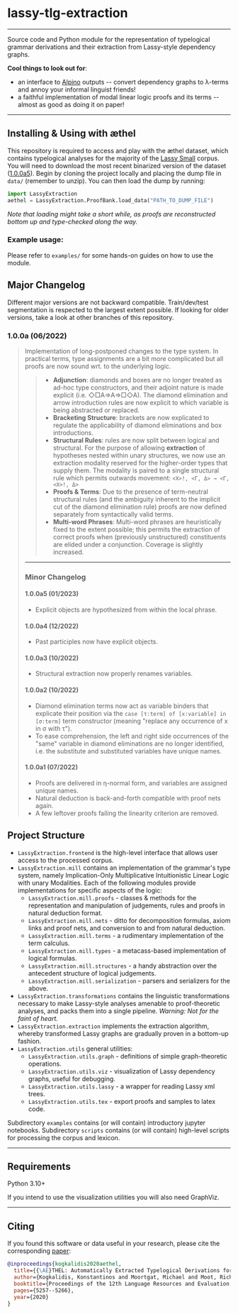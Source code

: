 # lassy-tlg-extraction

---

Source code and Python module for the representation of typelogical grammar derivations and their extraction from 
Lassy-style dependency graphs. 


**Cool things to look out for**:
* an interface to [Alpino](http://www.let.rug.nl/vannoord/alp/Alpino/) outputs -- convert dependency graphs to λ-terms and annoy your informal linguist friends!
* a faithful implementation of modal linear logic proofs and its terms -- almost as good as doing it on paper!
---

## Installing & Using with æthel
This repository is required to access and play with the æthel dataset, which contains typelogical analyses
for the majority of the [Lassy Small](https://taalmaterialen.ivdnt.org/download/lassy-klein-corpus6/) corpus.
You will need to download the most recent binarized version of the dataset
([1.0.0a5](https://surfdrive.surf.nl/files/index.php/s/F4Wq0KcMi91d9TO)).
Begin by cloning the project locally and placing the dump file in `data/` (remember to unzip).
You can then load the dump by running:

```python
import LassyExtraction
aethel = LassyExtraction.ProofBank.load_data("PATH_TO_DUMP_FILE")
```

*Note that loading might take a short while, as proofs are reconstructed bottom up and type-checked along the way.*

### Example usage:
Please refer to `examples/` for some hands-on guides on how to use the module.


## Major Changelog
Different major versions are not backward compatible. 
Train/dev/test segmentation is respected to the largest extent possible. 
If looking for older versions, take a look at other branches of this repository.

### 1.0.0a (06/2022) 
> Implementation of long-postponed changes to the type system. In practical terms, type assignments are a bit more
> complicated but all proofs are now sound wrt. to the underlying logic.
> >* **Adjunction**: diamonds and boxes are no longer treated as ad-hoc type constructors, and their adjoint nature is
>> made explicit (i.e. ◇□A⇒A⇒□◇A). The diamond elimination and arrow introduction rules are now explicit to which
>> variable is being abstracted or replaced.
>> * **Bracketing Structure**: brackets are now explicated to regulate the applicability of diamond eliminations 
>> and box introductions. 
>> * **Structural Rules**: rules are now split between logical and structural. For the purpose of allowing 
>> **extraction** of hypotheses nested within unary structures, we now use an extraction modality reserved for the
>> higher-order types that supply them. The modality is paired to a single structural rule which permits outwards movement:
>> `<Χ>!, <Γ, Δ> → <Γ, <Χ>!, Δ>`
>> * **Proofs & Terms**: Due to the presence of term-neutral structural rules (and the ambiguity inherent to the implicit
>> cut of the diamond elimination rule) proofs are now defined separately from syntactically valid terms.
>> * **Multi-word Phrases**: Multi-word phrases are heuristically fixed to the extent possible; this permits the 
>> extraction of correct proofs when (previously unstructured) constituents are elided under a conjunction. Coverage is
>> slightly increased.
> ---
> ### Minor Changelog
> #### 1.0.0a5 (01/2023)
> * Explicit objects are hypothesized from within the local phrase. 
> #### 1.0.0a4 (12/2022)
> * Past participles now have explicit objects.
> #### 1.0.0a3 (10/2022)
> * Structural extraction now properly renames variables.
> #### 1.0.0a2 (10/2022)
> * Diamond elimination terms now act as variable binders that explicate their position via 
> the `case [τ:term] of [x:variable] in [σ:term]` term constructor (meaning "replace any occurrence of x in σ with τ").
> * To ease comprehension, the left and right side occurrences of the "same" variable in diamond eliminations are no
> longer identified, i.e. the substitute and substituted variables have unique names.
> #### 1.0.0a1 (07/2022)
> * Proofs are delivered in η-normal form, and variables are assigned unique names.
> * Natural deduction is back-and-forth compatible with proof nets again.
> * A few leftover proofs failing the linearity criterion are removed.

## Project Structure
* `LassyExtraction.frontend` is the high-level interface that allows user access to the processed corpus.
* `LassyExtraction.mill` contains an implementation of the grammar's type system, namely 
 Implication-Only Multiplicative Intuitionistic Linear Logic with unary Modalities.
Each of the following modules provide implementations for specific aspects of the logic:
  * `LassyExtraction.mill.proofs` - classes & methods for the representation and manipulation of 
  judgements, rules and proofs in natural deduction format.
  * `LassyExtraction.mill.nets` - ditto for decomposition formulas, axiom links and proof nets,
  and conversion to and from natural deduction.
  * `LassyExtraction.mill.terms` - a rudimentary implementation of the term calculus.
  * `LassyExtraction.mill.types` - a metacass-based implementation of logical formulas.
  * `LassyExtraction.mill.structures` - a handy abstraction over the antecedent structure of logical judgements.
  * `LassyExtraction.mill.serialization` - parsers and serializers for the above.
* `LassyExtraction.transformations` contains the linguistic transformations necessary to make Lassy-style 
 analyses amenable to proof-theoretic analyses, and packs them into a single pipeline. *Warning: Not for the 
faint of heart.* 
* `LassyExtraction.extraction` implements the extraction algorithm, whereby transformed Lassy graphs are gradually
proven in a bottom-up fashion.
* `LassyExtraction.utils` general utilities:
  * `LassyExtraction.utils.graph` - definitions of simple graph-theoretic operations.
  * `LassyExtraction.utils.viz` - visualization of Lassy dependency graphs, useful for debugging.
  * `LassyExtraction.utils.lassy` - a wrapper for reading Lassy xml trees.
  * `LassyExtraction.utils.tex` - export proofs and samples to latex code.

Subdirectory `examples` contains (or will contain) introductory jupyter notebooks. 
Subdirectory `scripts` contains (or will contain) high-level scripts for processing the corpus and lexicon.


---

## Requirements
Python 3.10+

If you intend to use the visualization utilities you will also need GraphViz.

---
## Citing
If you found this software or data useful in your research, please cite the corresponding [paper](http://www.lrec-conf.org/proceedings/lrec2020/pdf/2020.lrec-1.647.pdf):
```BibTeX
@inproceedings{kogkalidis2020aethel,
  title={{\AE}THEL: Automatically Extracted Typelogical Derivations for Dutch},
  author={Kogkalidis, Konstantinos and Moortgat, Michael and Moot, Richard},
  booktitle={Proceedings of the 12th Language Resources and Evaluation Conference},
  pages={5257--5266},
  year={2020}
}
```
